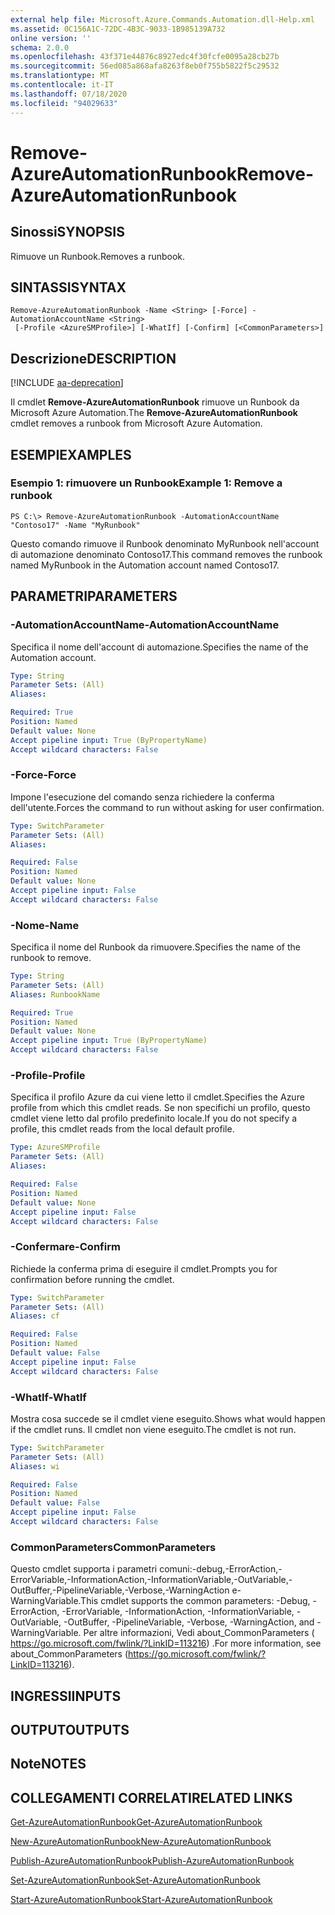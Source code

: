 ```yaml
---
external help file: Microsoft.Azure.Commands.Automation.dll-Help.xml
ms.assetid: 0C156A1C-72DC-4B3C-9033-1B985139A732
online version: ''
schema: 2.0.0
ms.openlocfilehash: 43f371e44876c8927edc4f30fcfe0095a28cb27b
ms.sourcegitcommit: 56ed085a868afa8263f8eb0f755b5822f5c29532
ms.translationtype: MT
ms.contentlocale: it-IT
ms.lasthandoff: 07/18/2020
ms.locfileid: "94029633"
---
```

# <span data-ttu-id="26104-101">Remove-AzureAutomationRunbook</span><span class="sxs-lookup"><span data-stu-id="26104-101">Remove-AzureAutomationRunbook</span></span>

## <span data-ttu-id="26104-102">Sinossi</span><span class="sxs-lookup"><span data-stu-id="26104-102">SYNOPSIS</span></span>

<span data-ttu-id="26104-103">Rimuove un Runbook.</span><span class="sxs-lookup"><span data-stu-id="26104-103">Removes a runbook.</span></span>

## <span data-ttu-id="26104-104">SINTASSI</span><span class="sxs-lookup"><span data-stu-id="26104-104">SYNTAX</span></span>

```
Remove-AzureAutomationRunbook -Name <String> [-Force] -AutomationAccountName <String>
 [-Profile <AzureSMProfile>] [-WhatIf] [-Confirm] [<CommonParameters>]
```

## <span data-ttu-id="26104-105">Descrizione</span><span class="sxs-lookup"><span data-stu-id="26104-105">DESCRIPTION</span></span>

[!INCLUDE [aa-deprecation](../include/aa-deprecation.md)]

<span data-ttu-id="26104-106">Il cmdlet **Remove-AzureAutomationRunbook** rimuove un Runbook da Microsoft Azure Automation.</span><span class="sxs-lookup"><span data-stu-id="26104-106">The **Remove-AzureAutomationRunbook** cmdlet removes a runbook from Microsoft Azure Automation.</span></span>

## <span data-ttu-id="26104-107">ESEMPI</span><span class="sxs-lookup"><span data-stu-id="26104-107">EXAMPLES</span></span>

### <span data-ttu-id="26104-108">Esempio 1: rimuovere un Runbook</span><span class="sxs-lookup"><span data-stu-id="26104-108">Example 1: Remove a runbook</span></span>
```
PS C:\> Remove-AzureAutomationRunbook -AutomationAccountName "Contoso17" -Name "MyRunbook"
```

<span data-ttu-id="26104-109">Questo comando rimuove il Runbook denominato MyRunbook nell'account di automazione denominato Contoso17.</span><span class="sxs-lookup"><span data-stu-id="26104-109">This command removes the runbook named MyRunbook in the Automation account named Contoso17.</span></span>

## <span data-ttu-id="26104-110">PARAMETRI</span><span class="sxs-lookup"><span data-stu-id="26104-110">PARAMETERS</span></span>

### <span data-ttu-id="26104-111">-AutomationAccountName</span><span class="sxs-lookup"><span data-stu-id="26104-111">-AutomationAccountName</span></span>
<span data-ttu-id="26104-112">Specifica il nome dell'account di automazione.</span><span class="sxs-lookup"><span data-stu-id="26104-112">Specifies the name of the Automation account.</span></span>

```yaml
Type: String
Parameter Sets: (All)
Aliases: 

Required: True
Position: Named
Default value: None
Accept pipeline input: True (ByPropertyName)
Accept wildcard characters: False
```

### <span data-ttu-id="26104-113">-Force</span><span class="sxs-lookup"><span data-stu-id="26104-113">-Force</span></span>
<span data-ttu-id="26104-114">Impone l'esecuzione del comando senza richiedere la conferma dell'utente.</span><span class="sxs-lookup"><span data-stu-id="26104-114">Forces the command to run without asking for user confirmation.</span></span>

```yaml
Type: SwitchParameter
Parameter Sets: (All)
Aliases: 

Required: False
Position: Named
Default value: None
Accept pipeline input: False
Accept wildcard characters: False
```

### <span data-ttu-id="26104-115">-Nome</span><span class="sxs-lookup"><span data-stu-id="26104-115">-Name</span></span>
<span data-ttu-id="26104-116">Specifica il nome del Runbook da rimuovere.</span><span class="sxs-lookup"><span data-stu-id="26104-116">Specifies the name of the runbook to remove.</span></span>

```yaml
Type: String
Parameter Sets: (All)
Aliases: RunbookName

Required: True
Position: Named
Default value: None
Accept pipeline input: True (ByPropertyName)
Accept wildcard characters: False
```

### <span data-ttu-id="26104-117">-Profile</span><span class="sxs-lookup"><span data-stu-id="26104-117">-Profile</span></span>
<span data-ttu-id="26104-118">Specifica il profilo Azure da cui viene letto il cmdlet.</span><span class="sxs-lookup"><span data-stu-id="26104-118">Specifies the Azure profile from which this cmdlet reads.</span></span>
<span data-ttu-id="26104-119">Se non specifichi un profilo, questo cmdlet viene letto dal profilo predefinito locale.</span><span class="sxs-lookup"><span data-stu-id="26104-119">If you do not specify a profile, this cmdlet reads from the local default profile.</span></span>

```yaml
Type: AzureSMProfile
Parameter Sets: (All)
Aliases: 

Required: False
Position: Named
Default value: None
Accept pipeline input: False
Accept wildcard characters: False
```

### <span data-ttu-id="26104-120">-Confermare</span><span class="sxs-lookup"><span data-stu-id="26104-120">-Confirm</span></span>
<span data-ttu-id="26104-121">Richiede la conferma prima di eseguire il cmdlet.</span><span class="sxs-lookup"><span data-stu-id="26104-121">Prompts you for confirmation before running the cmdlet.</span></span>

```yaml
Type: SwitchParameter
Parameter Sets: (All)
Aliases: cf

Required: False
Position: Named
Default value: False
Accept pipeline input: False
Accept wildcard characters: False
```

### <span data-ttu-id="26104-122">-WhatIf</span><span class="sxs-lookup"><span data-stu-id="26104-122">-WhatIf</span></span>
<span data-ttu-id="26104-123">Mostra cosa succede se il cmdlet viene eseguito.</span><span class="sxs-lookup"><span data-stu-id="26104-123">Shows what would happen if the cmdlet runs.</span></span>
<span data-ttu-id="26104-124">Il cmdlet non viene eseguito.</span><span class="sxs-lookup"><span data-stu-id="26104-124">The cmdlet is not run.</span></span>

```yaml
Type: SwitchParameter
Parameter Sets: (All)
Aliases: wi

Required: False
Position: Named
Default value: False
Accept pipeline input: False
Accept wildcard characters: False
```

### <span data-ttu-id="26104-125">CommonParameters</span><span class="sxs-lookup"><span data-stu-id="26104-125">CommonParameters</span></span>
<span data-ttu-id="26104-126">Questo cmdlet supporta i parametri comuni:-debug,-ErrorAction,-ErrorVariable,-InformationAction,-InformationVariable,-OutVariable,-OutBuffer,-PipelineVariable,-Verbose,-WarningAction e-WarningVariable.</span><span class="sxs-lookup"><span data-stu-id="26104-126">This cmdlet supports the common parameters: -Debug, -ErrorAction, -ErrorVariable, -InformationAction, -InformationVariable, -OutVariable, -OutBuffer, -PipelineVariable, -Verbose, -WarningAction, and -WarningVariable.</span></span> <span data-ttu-id="26104-127">Per altre informazioni, Vedi about_CommonParameters ( https://go.microsoft.com/fwlink/?LinkID=113216) .</span><span class="sxs-lookup"><span data-stu-id="26104-127">For more information, see about_CommonParameters (https://go.microsoft.com/fwlink/?LinkID=113216).</span></span>

## <span data-ttu-id="26104-128">INGRESSI</span><span class="sxs-lookup"><span data-stu-id="26104-128">INPUTS</span></span>

## <span data-ttu-id="26104-129">OUTPUT</span><span class="sxs-lookup"><span data-stu-id="26104-129">OUTPUTS</span></span>

## <span data-ttu-id="26104-130">Note</span><span class="sxs-lookup"><span data-stu-id="26104-130">NOTES</span></span>

## <span data-ttu-id="26104-131">COLLEGAMENTI CORRELATI</span><span class="sxs-lookup"><span data-stu-id="26104-131">RELATED LINKS</span></span>

[<span data-ttu-id="26104-132">Get-AzureAutomationRunbook</span><span class="sxs-lookup"><span data-stu-id="26104-132">Get-AzureAutomationRunbook</span></span>](./Get-AzureAutomationRunbook.md)

[<span data-ttu-id="26104-133">New-AzureAutomationRunbook</span><span class="sxs-lookup"><span data-stu-id="26104-133">New-AzureAutomationRunbook</span></span>](./New-AzureAutomationRunbook.md)

[<span data-ttu-id="26104-134">Publish-AzureAutomationRunbook</span><span class="sxs-lookup"><span data-stu-id="26104-134">Publish-AzureAutomationRunbook</span></span>](./Publish-AzureAutomationRunbook.md)

[<span data-ttu-id="26104-135">Set-AzureAutomationRunbook</span><span class="sxs-lookup"><span data-stu-id="26104-135">Set-AzureAutomationRunbook</span></span>](./Set-AzureAutomationRunbook.md)

[<span data-ttu-id="26104-136">Start-AzureAutomationRunbook</span><span class="sxs-lookup"><span data-stu-id="26104-136">Start-AzureAutomationRunbook</span></span>](./Start-AzureAutomationRunbook.md)


